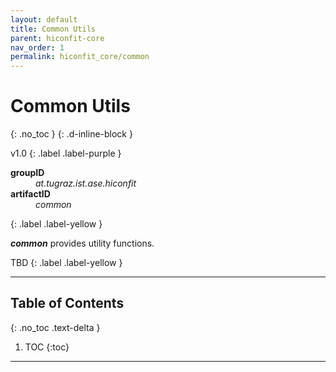 ```yaml
---
layout: default
title: Common Utils
parent: hiconfit-core
nav_order: 1
permalink: hiconfit_core/common
---
```


# Common Utils
{: .no_toc }
{: .d-inline-block }

<span style = "text-transform: lowercase">v1.0</span>
{: .label .label-purple }

<dl style="width:400px;">
    <dt><strong>groupID</strong></dt>
    <dd style = "text-transform: lowercase"><em>at.tugraz.ist.ase.hiconfit</em></dd>
    <dt><strong>artifactID</strong></dt>
    <dd style = "text-transform: lowercase"><em>common</em></dd>
</dl>{: .label .label-yellow }

_**common**_ provides utility functions.

TBD
{: .label .label-yellow }

---

## Table of Contents
{: .no_toc .text-delta }

1. TOC
{:toc}

---
